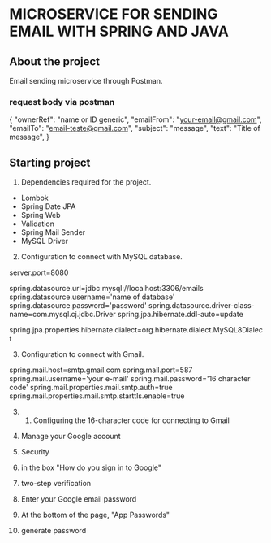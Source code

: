 # MICROSERVICE FOR SENDING EMAIL WITH SPRING AND JAVA

## About the project

Email sending microservice through Postman.

### request body via postman

{
    "ownerRef": "name or ID generic",
    "emailFrom": "your-email@gmail.com",
    "emailTo": "email-teste@gmail.com",
    "subject": "message",
    "text": "Title of message",
}

## Starting project

1. Dependencies required for the project.

- Lombok
- Spring Date JPA
- Spring Web
- Validation
- Spring Mail Sender
- MySQL Driver

2. Configuration to connect with MySQL database.

server.port=8080

spring.datasource.url=jdbc:mysql://localhost:3306/emails
spring.datasource.username='name of database'
spring.datasource.password='password'
spring.datasource.driver-class-name=com.mysql.cj.jdbc.Driver
spring.jpa.hibernate.ddl-auto=update

spring.jpa.properties.hibernate.dialect=org.hibernate.dialect.MySQL8Dialect

3. Configuration to connect with Gmail.

spring.mail.host=smtp.gmail.com
spring.mail.port=587
spring.mail.username='your e-mail'
spring.mail.password='16 character code'
spring.mail.properties.mail.smtp.auth=true
spring.mail.properties.mail.smtp.starttls.enable=true

3. 1. Configuring the 16-character code for connecting to Gmail

1. Manage your Google account
2. Security
3. in the box "How do you sign in to Google"
4. two-step verification
5. Enter your Google email password
6. At the bottom of the page, "App Passwords"
7. generate password